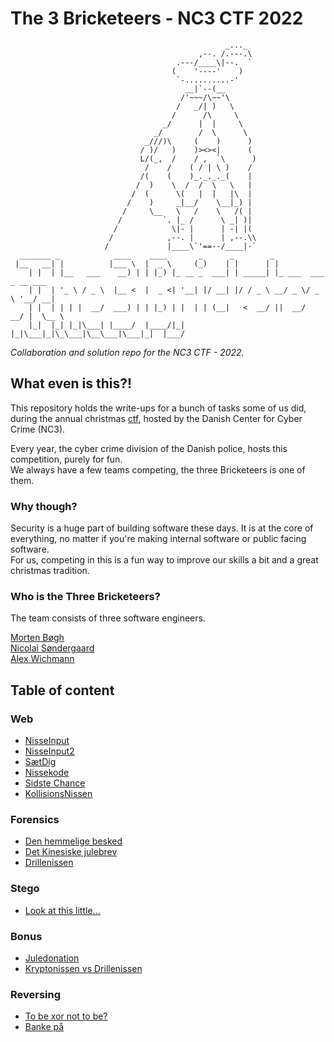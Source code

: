# The 3 Bricketeers - NC3 CTF 2022

```text
                                                _..._
                                          ,--. /.---.\
                                     .---/____\|--.  `
                                    (    '----'    )
                                     `-..........-'
                                       __|`--(__
                                      /'~~~/\~~'\
                                     /   _/| )   \
                                    /      /\     \
                                  _/      |  |     \
                                _/        /  \      \
                              _///)\     (    )      )
                             / )/   )    )><><|      (
                             L/(_,  /    / ,  `\      )
                              /    /    ( / | \ )    /
                             /(    (    )_._._._(    |
                            /  )    \  /  /  \   \   |
                           /  (      \(   |  |   |\  |
                          /    )     _|__/    \__|_) |
                         /     \__   \   /    \   /( |
                        /         `. |_ /      \ _| )|
                       /            \|- |      | -| |(
                      /            ,--. |      | ,--.\\
                     /             |____\`'==--/____|-`
  _______ _            ____    ____       _      _        _                     
 |__   __| |          |___ \  |  _ \     (_)    | |      | |                    
    | |  | |__   ___    __) | | |_) |_ __ _  ___| | _____| |_ ___  ___ _ __ ___ 
    | |  | '_ \ / _ \  |__ <  |  _ <| '__| |/ __| |/ / _ \ __/ _ \/ _ \ '__/ __|
    | |  | | | |  __/  ___) | | |_) | |  | | (__|   <  __/ ||  __/  __/ |  \__ \
    |_|  |_| |_|\___| |____/  |____/|_|  |_|\___|_|\_\___|\__\___|\___|_|  |___/
```

_Collaboration and solution repo for the NC3 CTF - 2022._

## What even is this?!

This repository holds the write-ups for a bunch of tasks some of us did, during the annual christmas [ctf](https://en.wikipedia.org/wiki/Capture_the_flag_(cybersecurity)), hosted by the Danish Center for Cyber Crime (NC3).

Every year, the cyber crime division of the Danish police, hosts this competition, purely for fun.  
We always have a few teams competing, the three Bricketeers is one of them.

### Why though?

Security is a huge part of building software these days. It is at the core of everything, no matter if you're making internal software or public facing software.  
For us, competing in this is a fun way to improve our skills a bit and a great christmas tradition.

### Who is the Three Bricketeers?

The team consists of three software engineers.

[Morten Bøgh](https://github.com/mbogh)  
[Nicolai Søndergaard](https://github.com/nicoolai)  
[Alex Wichmann](https://github.com/visualbean)

## Table of content

### Web

* [NisseInput](Web/NisseInput/README.md)
* [NisseInput2](Web/NisseInput2/README.md)
* [SætDig](Web/SaetDig/README.md)
* [Nissekode](Web/Nissekode/README.md)
* [Sidste Chance](Web/SidsteChance/README.md)
* [KollisionsNissen](Web/Kollisionsnissen/README.md)

### Forensics

* [Den hemmelige besked](/forensics/den_hemmelige_besked.md)
* [Det Kinesiske julebrev](/forensics/det_kinesiske_julebrev.md)
* [Drillenissen](/forensics/drillenissen.md)

### Stego

* [Look at this little...](/stego/look_at_this_little.md)

### Bonus

* [Juledonation](/bonus/juledonation.md)
* [Kryptonissen vs Drillenissen](/bonus/KryptonissenVsDrillenissen/README.md)

### Reversing

* [To be xor not to be?](/reversing/ToBeXorNotToBe/README.md)
* [Banke på](/reversing/banke-paa/README.md)
